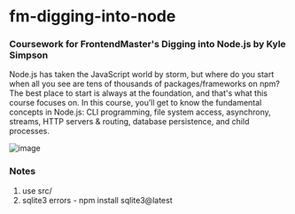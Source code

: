# fm-digging-into-node
### Coursework for FrontendMaster's Digging into Node.js by Kyle Simpson

Node.js has taken the JavaScript world by storm, but where do you start when all you see are tens of thousands of packages/frameworks on npm? The best place to start is always at the foundation, and that's what this course focuses on. In this course, you’ll get to know the fundamental concepts in Node.js: CLI programming, file system access, asynchrony, streams, HTTP servers & routing, database persistence, and child processes.

![image](https://github.com/user-attachments/assets/298ac327-69ec-4ce7-95e6-c16d2fb3c08b)

### Notes

1. use src/
2. sqlite3 errors - npm install sqlite3@latest
